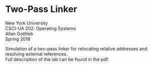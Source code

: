 # Two-Pass Linker

New York University  
CSCI-UA 202: Operating Systems  
Allan Gottlieb  
Spring 2018  

Simulation of a two-pass linker for relocating relative addresses and resolving external references.  
Full description of the lab can be found in the pdf.
